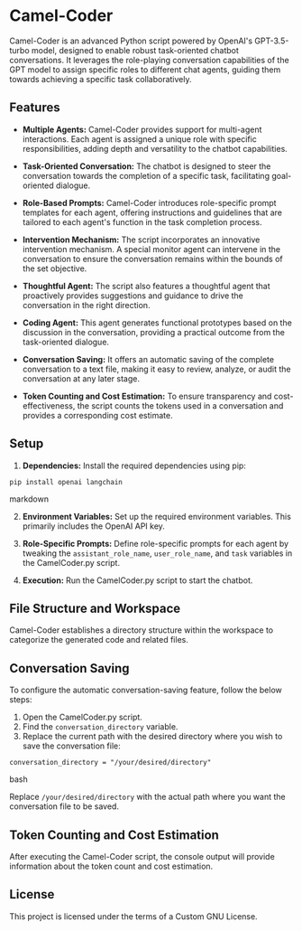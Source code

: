 # Camel-Coder

Camel-Coder is an advanced Python script powered by OpenAI's GPT-3.5-turbo model, designed to enable robust task-oriented chatbot conversations. It leverages the role-playing conversation capabilities of the GPT model to assign specific roles to different chat agents, guiding them towards achieving a specific task collaboratively.

## Features

- **Multiple Agents:** Camel-Coder provides support for multi-agent interactions. Each agent is assigned a unique role with specific responsibilities, adding depth and versatility to the chatbot capabilities.

- **Task-Oriented Conversation:** The chatbot is designed to steer the conversation towards the completion of a specific task, facilitating goal-oriented dialogue.

- **Role-Based Prompts:** Camel-Coder introduces role-specific prompt templates for each agent, offering instructions and guidelines that are tailored to each agent's function in the task completion process.

- **Intervention Mechanism:** The script incorporates an innovative intervention mechanism. A special monitor agent can intervene in the conversation to ensure the conversation remains within the bounds of the set objective.

- **Thoughtful Agent:** The script also features a thoughtful agent that proactively provides suggestions and guidance to drive the conversation in the right direction.

- **Coding Agent:** This agent generates functional prototypes based on the discussion in the conversation, providing a practical outcome from the task-oriented dialogue.

- **Conversation Saving:** It offers an automatic saving of the complete conversation to a text file, making it easy to review, analyze, or audit the conversation at any later stage.

- **Token Counting and Cost Estimation:** To ensure transparency and cost-effectiveness, the script counts the tokens used in a conversation and provides a corresponding cost estimate.

## Setup

1. **Dependencies:** Install the required dependencies using pip:

```pip install openai langchain```

markdown

2. **Environment Variables:** Set up the required environment variables. This primarily includes the OpenAI API key.

3. **Role-Specific Prompts:** Define role-specific prompts for each agent by tweaking the `assistant_role_name`, `user_role_name`, and `task` variables in the CamelCoder.py script.

4. **Execution:** Run the CamelCoder.py script to start the chatbot.

## File Structure and Workspace

Camel-Coder establishes a directory structure within the workspace to categorize the generated code and related files.

## Conversation Saving

To configure the automatic conversation-saving feature, follow the below steps:

1. Open the CamelCoder.py script.
2. Find the `conversation_directory` variable.
3. Replace the current path with the desired directory where you wish to save the conversation file:

`conversation_directory = "/your/desired/directory"`

bash

Replace `/your/desired/directory` with the actual path where you want the conversation file to be saved.

## Token Counting and Cost Estimation

After executing the Camel-Coder script, the console output will provide information about the token count and cost estimation.

## License

This project is licensed under the terms of a Custom GNU License.
